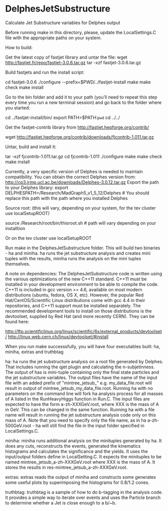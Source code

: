 DelphesJetSubstructure
======================

Calculate Jet Substructure variables for Delphes output

Before running make in this directory, please, update the LocalSettings.C file with the appropriate paths on your system.

How to build:

Get the latest copy of fastjet library and untar the file: 
wget http://fastjet.fr/repo/fastjet-3.0.6.tar.gz
tar -xzf fastjet-3.0.6.tar.gz 

Build fastjets and run the install script:

cd fastjet-3.0.6
./configure --prefix=$PWD/../fastjet-install
make
make check
make install

Go to the bin folder and add it to your path (you’ll need to repeat this step every time you run a new terminal session) and go back to the folder where you started:

cd ../fastjet-install/bin/
export PATH=$PATH:`pwd`
cd ../../

Get the fastjet-contrib library from http://fastjet.hepforge.org/contrib/

wget http://fastjet.hepforge.org/contrib/downloads/fjcontrib-1.011.tar.gz

Untar, build and install it:

tar -xzf fjcontrib-1.011.tar.gz 
cd fjcontrib-1.011
./configure 
make
make check
make install

Currently, a very specific version of Delphes is needed to maintain compatibility. You can obtain the correct Delphes version from: http://cp3.irmp.ucl.ac.be/downloads/Delphes-3.0.12.tar.gz
Export the path to your Delphes library:
export DELPHESPATH=/Research/MadGraph5_v1_5_12/Delphes # You should replace this path with the path where you installed Delphes

Source root: (this will vary, depending on your system, for the tev cluster use localSetupROOT)

source /Research/root/bin/thisroot.sh # path will vary depending on your installtion

Or on the tev cluster use localSetupROOT
 
Run make in the DelphesJetSubstructure folder. This will build two binaries - ha and miniha. ha runs the jet substructure analysis and creates mini tuples with the results, miniha runs the analysis on the mini tuples themselves.

A note on dependencies:
The DelphesJetSubstructure code is written using the various optimizations of the new C++11 standard. C++11 must be installed in your development environment to be able to compile the code. C++11 is included in gcc version >= 4.6, available on most modern distributions (ubuntu, fedora, OS X, etc). However, the popular Red Hat/CentOS/Scientific Linux distributions come with gcc 4.4 in their repositories, and C++11 support must be installed separately. The recommended development tools to install on those distributions is the devtoolset, supplied by Red Hat (and more recently CERN). They can be found here:

http://ftp.scientificlinux.org/linux/scientific/6x/external_products/devtoolset/
http://linux.web.cern.ch/linux/devtoolset/#install


When you run make successsfully, you will have four executables built: ha, miniha, extras and truthbtag

  ha: ha runs the jet substructure analysis on a root file generated by Delphes. That includes running the qjet plugin and calculating the n-subjetinness. The output of has is mini-tuple containing only the final state particles and the jet substructure variables. The output files have the name of the input file with an added prefix of "mintree_jetsub_" e.g. my_data_file.root will result in output of mintree_jetsub_my_data_file.root.
  Running ha with no parameters on the command line will fork ha analysis process for all masses of A listed in the RunHeavyHiggs function in Run.C. The input files are expected to have the form a-zh-XXXGeV.root, where XXX is the mass of A in GeV. This can be changed in the same function. Running ha with a file name will result in running the jet substructure analysis code only on this mass of A. Note that you need to specify only the file name, as in ha a-zh-500GeV.root - ha will still find the file in the input folder specified in LocalSettings.C.

 miniha: miniha runs additional analysis on the minituples generated by ha. It does any cuts, reconstructs the events, generated the kinematics histograms and calculates the significance and the yields. It uses the input/output folders define in LocalSetting.C. It expects the minituples to be named mintree_jetsub_a-zh-XXXGeV.root where XXX is the mass of A. It stores the results in res-mintree_jetsub_a-zh-XXXGeV.root.

 extras: extras reads the output of miniha and constructs some generates some useful plots by superimposing the histograms for 0.8/1.2 cones.

 truthbtag: truthbtag is a sample of how to do b-tagging in the analysis code. It provides a simple way to iterate over events and uses the Particle branch to determine whether a Jet is close enough to a b/~b.